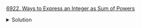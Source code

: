 [6922. Ways to Express an Integer as Sum of Powers](https://leetcode.com/contest/biweekly-contest-109/problems/ways-to-express-an-integer-as-sum-of-powers/)

<details><summary>Solution</summary>

![](../../../../assets/6922.png)

</details>
